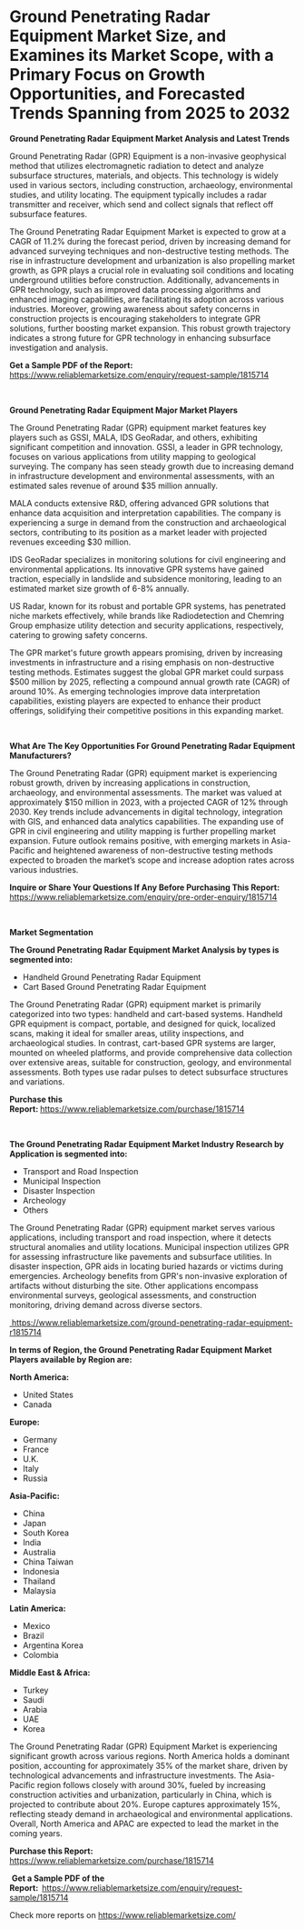 <p><h1>Ground Penetrating Radar Equipment Market Size, and Examines its Market Scope, with a Primary Focus on Growth Opportunities, and Forecasted Trends Spanning from 2025 to 2032</h1></p><p><strong>Ground Penetrating Radar Equipment Market Analysis and Latest Trends</strong></p>
<p><p>Ground Penetrating Radar (GPR) Equipment is a non-invasive geophysical method that utilizes electromagnetic radiation to detect and analyze subsurface structures, materials, and objects. This technology is widely used in various sectors, including construction, archaeology, environmental studies, and utility locating. The equipment typically includes a radar transmitter and receiver, which send and collect signals that reflect off subsurface features.</p><p>The Ground Penetrating Radar Equipment Market is expected to grow at a CAGR of 11.2% during the forecast period, driven by increasing demand for advanced surveying techniques and non-destructive testing methods. The rise in infrastructure development and urbanization is also propelling market growth, as GPR plays a crucial role in evaluating soil conditions and locating underground utilities before construction. Additionally, advancements in GPR technology, such as improved data processing algorithms and enhanced imaging capabilities, are facilitating its adoption across various industries. Moreover, growing awareness about safety concerns in construction projects is encouraging stakeholders to integrate GPR solutions, further boosting market expansion. This robust growth trajectory indicates a strong future for GPR technology in enhancing subsurface investigation and analysis.</p></p>
<p><strong>Get a Sample PDF of the Report:&nbsp;</strong> <a href="https://www.reliablemarketsize.com/enquiry/request-sample/1815714?utm_campaign=1898&utm_medium=2&utm_source=Github&utm_content=ia&utm_term=19022025&utm_id=ground-penetrating-radar-equipment">https://www.reliablemarketsize.com/enquiry/request-sample/1815714</a></p>
<p>&nbsp;</p>
<p><strong>Ground Penetrating Radar Equipment Major Market Players</strong></p>
<p><p>The Ground Penetrating Radar (GPR) equipment market features key players such as GSSI, MALA, IDS GeoRadar, and others, exhibiting significant competition and innovation. GSSI, a leader in GPR technology, focuses on various applications from utility mapping to geological surveying. The company has seen steady growth due to increasing demand in infrastructure development and environmental assessments, with an estimated sales revenue of around $35 million annually.</p><p>MALA conducts extensive R&D, offering advanced GPR solutions that enhance data acquisition and interpretation capabilities. The company is experiencing a surge in demand from the construction and archaeological sectors, contributing to its position as a market leader with projected revenues exceeding $30 million.</p><p>IDS GeoRadar specializes in monitoring solutions for civil engineering and environmental applications. Its innovative GPR systems have gained traction, especially in landslide and subsidence monitoring, leading to an estimated market size growth of 6-8% annually. </p><p>US Radar, known for its robust and portable GPR systems, has penetrated niche markets effectively, while brands like Radiodetection and Chemring Group emphasize utility detection and security applications, respectively, catering to growing safety concerns.</p><p>The GPR market's future growth appears promising, driven by increasing investments in infrastructure and a rising emphasis on non-destructive testing methods. Estimates suggest the global GPR market could surpass $500 million by 2025, reflecting a compound annual growth rate (CAGR) of around 10%. As emerging technologies improve data interpretation capabilities, existing players are expected to enhance their product offerings, solidifying their competitive positions in this expanding market.</p></p>
<p>&nbsp;</p>
<p><strong>What Are The Key Opportunities For Ground Penetrating Radar Equipment Manufacturers?</strong></p>
<p><p>The Ground Penetrating Radar (GPR) equipment market is experiencing robust growth, driven by increasing applications in construction, archaeology, and environmental assessments. The market was valued at approximately $150 million in 2023, with a projected CAGR of 12% through 2030. Key trends include advancements in digital technology, integration with GIS, and enhanced data analytics capabilities. The expanding use of GPR in civil engineering and utility mapping is further propelling market expansion. Future outlook remains positive, with emerging markets in Asia-Pacific and heightened awareness of non-destructive testing methods expected to broaden the market’s scope and increase adoption rates across various industries.</p></p>
<p><strong>Inquire or Share Your Questions If Any Before Purchasing This Report:</strong> <a href="https://www.reliablemarketsize.com/enquiry/pre-order-enquiry/1815714?utm_campaign=1898&utm_medium=2&utm_source=Github&utm_content=ia&utm_term=19022025&utm_id=ground-penetrating-radar-equipment">https://www.reliablemarketsize.com/enquiry/pre-order-enquiry/1815714</a></p>
<p>&nbsp;</p>
<p><strong>Market Segmentation</strong></p>
<p><strong>The Ground Penetrating Radar Equipment Market Analysis by types is segmented into:</strong></p>
<p><ul><li>Handheld Ground Penetrating Radar Equipment</li><li>Cart Based Ground Penetrating Radar Equipment</li></ul></p>
<p><p>The Ground Penetrating Radar (GPR) equipment market is primarily categorized into two types: handheld and cart-based systems. Handheld GPR equipment is compact, portable, and designed for quick, localized scans, making it ideal for smaller areas, utility inspections, and archaeological studies. In contrast, cart-based GPR systems are larger, mounted on wheeled platforms, and provide comprehensive data collection over extensive areas, suitable for construction, geology, and environmental assessments. Both types use radar pulses to detect subsurface structures and variations.</p></p>
<p><strong>Purchase this Report:&nbsp;</strong><a href="https://www.reliablemarketsize.com/purchase/1815714?utm_campaign=1898&utm_medium=2&utm_source=Github&utm_content=ia&utm_term=19022025&utm_id=ground-penetrating-radar-equipment">https://www.reliablemarketsize.com/purchase/1815714</a></p>
<p>&nbsp;</p>
<p><strong>The Ground Penetrating Radar Equipment Market Industry Research by Application is segmented into:</strong></p>
<p><ul><li>Transport and Road Inspection</li><li>Municipal Inspection</li><li>Disaster Inspection</li><li>Archeology</li><li>Others</li></ul></p>
<p><p>The Ground Penetrating Radar (GPR) equipment market serves various applications, including transport and road inspection, where it detects structural anomalies and utility locations. Municipal inspection utilizes GPR for assessing infrastructure like pavements and subsurface utilities. In disaster inspection, GPR aids in locating buried hazards or victims during emergencies. Archeology benefits from GPR's non-invasive exploration of artifacts without disturbing the site. Other applications encompass environmental surveys, geological assessments, and construction monitoring, driving demand across diverse sectors.</p></p>
<p><a href="https://www.reliablemarketsize.com/ground-penetrating-radar-equipment-r1815714?utm_campaign=1898&utm_medium=2&utm_source=Github&utm_content=ia&utm_term=19022025&utm_id=ground-penetrating-radar-equipment">&nbsp;https://www.reliablemarketsize.com/ground-penetrating-radar-equipment-r1815714</a></p>
<p><strong>In terms of Region, the Ground Penetrating Radar Equipment Market Players available by Region are:</strong></p>
<p>
    <p> <strong> North America: </strong>
        <ul>
            <li>United States</li>
            <li>Canada</li>
        </ul>
        </p> 
    <p> <strong> Europe: </strong>
        <ul>
            <li>Germany</li>
            <li>France</li>
            <li>U.K.</li>
            <li>Italy</li>
            <li>Russia</li>
        </ul>
        </p> 
    <p> <strong> Asia-Pacific: </strong>
        <ul>
            <li>China</li>
            <li>Japan</li>
            <li>South Korea</li>
            <li>India</li>
            <li>Australia</li>
            <li>China Taiwan</li>
            <li>Indonesia</li>
            <li>Thailand</li>
            <li>Malaysia</li>
        </ul>
        </p> 
    <p> <strong> Latin America: </strong>
        <ul>
            <li>Mexico</li>
            <li>Brazil</li>
            <li>Argentina Korea</li>
            <li>Colombia</li>
        </ul>
        </p> 
    <p> <strong> Middle East & Africa: </strong>
        <ul>
            <li>Turkey</li>
            <li>Saudi</li>
            <li>Arabia</li>
            <li>UAE</li>
            <li>Korea</li>
        </ul>
    </p>
    </p>
<p><p>The Ground Penetrating Radar (GPR) Equipment Market is experiencing significant growth across various regions. North America holds a dominant position, accounting for approximately 35% of the market share, driven by technological advancements and infrastructure investments. The Asia-Pacific region follows closely with around 30%, fueled by increasing construction activities and urbanization, particularly in China, which is projected to contribute about 20%. Europe captures approximately 15%, reflecting steady demand in archaeological and environmental applications. Overall, North America and APAC are expected to lead the market in the coming years.</p></p>
<p><strong>Purchase this Report: </strong><a href="https://www.reliablemarketsize.com/purchase/1815714?utm_campaign=1898&utm_medium=2&utm_source=Github&utm_content=ia&utm_term=19022025&utm_id=ground-penetrating-radar-equipment">https://www.reliablemarketsize.com/purchase/1815714</a></p>
<p>&nbsp;<strong>Get a Sample PDF of the Report:&nbsp;&nbsp;</strong><a href="https://www.reliablemarketsize.com/enquiry/request-sample/1815714?utm_campaign=1898&utm_medium=2&utm_source=Github&utm_content=ia&utm_term=19022025&utm_id=ground-penetrating-radar-equipment">https://www.reliablemarketsize.com/enquiry/request-sample/1815714</a></p>
<p><strong></strong></p>
<p>Check more reports on <a href="https://www.reliablemarketsize.com/?utm_campaign=1898&utm_medium=2&utm_source=Github&utm_content=ia&utm_term=19022025&utm_id=ground-penetrating-radar-equipment">https://www.reliablemarketsize.com/</a></p>
